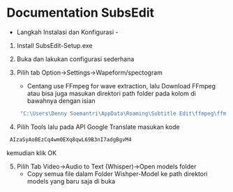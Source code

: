 # Documentation SubsEdit

- Langkah Instalasi dan Konfigurasi -

1. Install SubsEdit-Setup.exe
2. Buka dan lakukan configurasi sederhana
3. Pilih tab Option->Settings->Wapeform/spectogram
   - Centang use FFmpeg for wave extraction, lalu Download FFmpeg atau bisa juga masukan direktori path folder pada kolom di bawahnya dengan isian 
   ```bash
    "C:\Users\Denny Soemantri\AppData\Roaming\Subtitle Edit\ffmpeg\ffmpeg.exe"
   ``` 
  
4. Pilih Tools lalu pada API Google Translate masukan kode 
```bash
 AIzaSyAoBEzCq4wm0EXq8qwL69B3nI7adgBgvM4 
``` 
kemudian klik OK

5. Pilih Tab Video->Audio to Text (Whisper)->Open models folder
   - Copy semua file dalam Folder Wishper-Model ke path direktori models yang baru saja di buka
